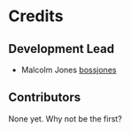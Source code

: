 # Credits

## Development Lead

- Malcolm Jones [bossjones](https://github.com/bossjones)

## Contributors

None yet. Why not be the first?